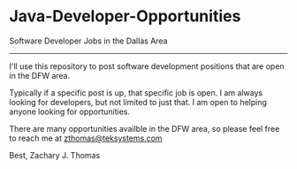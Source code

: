 # Java-Developer-Opportunities
Software Developer Jobs in the Dallas Area
__________________________________________________

I'll use this repository to post software development positions that are open in the DFW area.

Typically if a specific post is up, that specific job is open. I am always looking for developers, but not limited to just that. I am open to helping anyone looking for opportunities. 

There are many opportunities availble in the DFW area, so please feel free to reach me at zthomas@teksystems.com 

Best,
Zachary J. Thomas 
